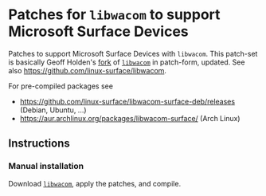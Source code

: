 # Patches for `libwacom` to support Microsoft Surface Devices

Patches to support Microsoft Surface Devices with `libwacom`.
This patch-set is basically Geoff Holden's [fork][libwacom-geoffholden] of [`libwacom`][libwacom] in patch-form, updated.
See also https://github.com/linux-surface/libwacom.

For pre-compiled packages see
- https://github.com/linux-surface/libwacom-surface-deb/releases (Debian, Ubuntu, ...)
- https://aur.archlinux.org/packages/libwacom-surface/ (Arch Linux)

## Instructions

### Manual installation

Download [`libwacom`][libwacom], apply the patches, and compile.

[libwacom]: https://github.com/linuxwacom/libwacom
[libwacom-geoffholden]: https://github.com/geoffholden/libwacom
